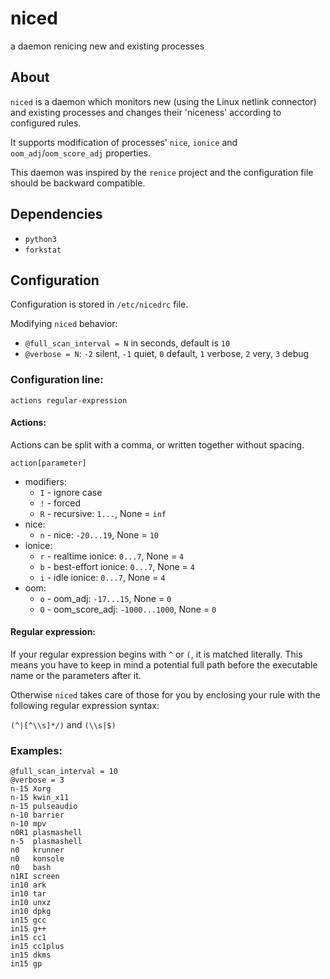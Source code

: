 niced
=====

a daemon renicing new and existing processes

About
-----

`niced` is a daemon which monitors new (using the Linux netlink connector) and
existing processes and changes their 'niceness' according to configured rules.

It supports modification of processes' `nice`, `ionice` and
`oom_adj`/`oom_score_adj` properties.

This daemon was inspired by the `renice` project and the configuration file
should be backward compatible.

Dependencies
------------

- `python3`
- `forkstat`

Configuration
-------------

Configuration is stored in `/etc/nicedrc` file.

Modifying `niced` behavior:

- `@full_scan_interval = N` in seconds, default is `10`
- `@verbose = N`:
  `-2` silent, `-1` quiet, `0` default, `1` verbose, `2` very, `3` debug

### Configuration line:

`actions regular-expression`

#### Actions:

Actions can be split with a comma, or written together without spacing.

`action[parameter]`

- modifiers:
    - `I` - ignore case
    - `!` - forced
    - `R` - recursive: `1...`, None = `inf`
- nice:
    - `n` - nice: `-20...19`, None = `10`
- ionice:
    - `r` - realtime ionice: `0...7`, None = `4`
    - `b` - best-effort ionice: `0...7`, None = `4`
    - `i` - idle ionice: `0...7`, None = `4`
- oom:
    - `o` - oom_adj: `-17...15`, None = `0`
    - `O` - oom_score_adj: `-1000...1000`, None = `0`

#### Regular expression:

If your regular expression begins with `^` or `(`, it is matched literally. This
means you have to keep in mind a potential full path before the executable name
or the parameters after it.

Otherwise `niced` takes care of those for you by enclosing your rule with the
following regular expression syntax:

`(^|[^\\s]*/)` and `(\\s|$)`

### Examples:

```
@full_scan_interval = 10
@verbose = 3
n-15 Xorg
n-15 kwin_x11
n-15 pulseaudio
n-10 barrier
n-10 mpv
n0R1 plasmashell
n-5  plasmashell
n0   krunner
n0   konsole
n0   bash
n1RI screen
in10 ark
in10 tar
in10 unxz
in10 dpkg
in15 gcc
in15 g++
in15 cc1
in15 cc1plus
in15 dkms
in15 gp
```
